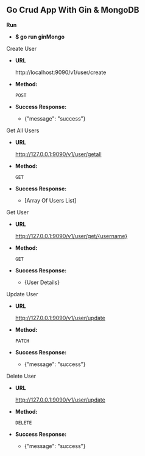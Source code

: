 ## Go Crud App With Gin & MongoDB	

**Run**
 * **$ go run ginMongo**

 Create User

* **URL**

  http://localhost:9090/v1/user/create

* **Method:**

  `POST`
* **Success Response:**
  

  * {"message": "success"}



Get All Users

* **URL**

  http://127.0.0.1:9090/v1/user/getall

* **Method:**

  `GET`
* **Success Response:**
  

  * [Array Of Users List]


Get User

* **URL**

  http://127.0.0.1:9090/v1/user/get/{username}

* **Method:**

  `GET`
* **Success Response:**
  

  * {User Details}


Update User

* **URL**

  http://127.0.0.1:9090/v1/user/update

* **Method:**

  `PATCH`
* **Success Response:**
  

  * {"message": "success"}

Delete User

* **URL**

  http://127.0.0.1:9090/v1/user/update

* **Method:**

  `DELETE`
* **Success Response:**
  

  * {"message": "success"}
    
